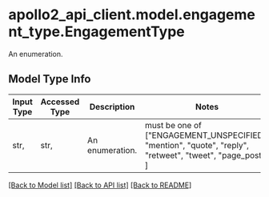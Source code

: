 # apollo2_api_client.model.engagement_type.EngagementType

An enumeration.

## Model Type Info
Input Type | Accessed Type | Description | Notes
------------ | ------------- | ------------- | -------------
str,  | str,  | An enumeration. | must be one of ["ENGAGEMENT_UNSPECIFIED", "mention", "quote", "reply", "retweet", "tweet", "page_post", ] 

[[Back to Model list]](../../README.md#documentation-for-models) [[Back to API list]](../../README.md#documentation-for-api-endpoints) [[Back to README]](../../README.md)

